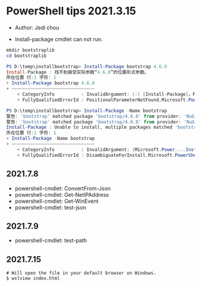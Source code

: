 # PowerShell tips 2021.3.15

* Author: Jedi chou

* Install-package cmdlet can not run.

```powershell
mkdir bootstraplib
cd bootstraplib

PS D:\temp\installbootstrap> Install-Package bootstrap 4.6.0
Install-Package : 找不到接受实际参数“4.6.0”的位置形式参数。
所在位置 行:1 字符: 1
+ Install-Package bootstrap 4.6.0
+ ~~~~~~~~~~~~~~~~~~~~~~~~~~~~~~~
    + CategoryInfo          : InvalidArgument: (:) [Install-Package]，ParameterBindingException
    + FullyQualifiedErrorId : PositionalParameterNotFound,Microsoft.PowerShell.PackageManagement.Cmdlets.InstallPackage

PS D:\temp\installbootstrap> Install-Package -Name bootstrap
警告: 'bootstrap' matched package 'bootstrap/4.6.0' from provider: 'NuGet', source 'nuget.org'.
警告: 'bootstrap' matched package 'bootstrap/4.6.0' from provider: 'NuGet', source 'CfagInSideNuget'.
Install-Package : Unable to install, multiple packages matched 'bootstrap'. Please specify a single -Source.
所在位置 行:1 字符: 1
+ Install-Package -Name bootstrap
+ ~~~~~~~~~~~~~~~~~~~~~~~~~~~~~~~
    + CategoryInfo          : InvalidArgument: (Microsoft.Power....InstallPackage:InstallPackage) [Install-Package]，Exception
    + FullyQualifiedErrorId : DisambiguateForInstall,Microsoft.PowerShell.PackageManagement.Cmdlets.InstallPackage
```

## 2021.7.8

* powershell-cmdlet: ConvertFrom-Json
* powershell-cmdlet: Get-NetIPAddress
* powershell-cmdlet: Get-WinEvent
* powershell-cmdlet: test-json

## 2021.7.9

* powershell-cmdlet: test-path

## 2021.7.15

```shell
# Will open the file in your default browser on Windows.
$ wslview index.html
```
